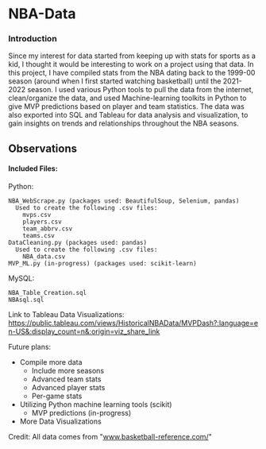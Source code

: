 # NBA-Data

### Introduction 
Since my interest for data started from keeping up with stats for sports as a kid, I thought it would be interesting to work on a project using that data. In this project, I have compiled stats from the NBA dating back to the 1999-00 season (around when I first started watching basketball) until the 2021-2022 season. I used various Python tools to pull the data from the internet, clean/organize the data, and used Machine-learning toolkits in Python to give MVP predictions based on player and team statistics. The data was also exported into SQL and Tableau for data analysis and visualization, to gain insights on trends and relationships throughout the NBA seasons.

## Observations



#### Included Files:

  Python:
  
    NBA_WebScrape.py (packages used: BeautifulSoup, Selenium, pandas)
      Used to create the following .csv files:
        mvps.csv
        players.csv
        team_abbrv.csv
        teams.csv
    DataCleaning.py (packages used: pandas)
      Used to create the following .csv files:
        NBA_data.csv
    MVP_ML.py (in-progress) (packages used: scikit-learn)
  
  MySQL:
  
    NBA_Table_Creation.sql
    NBAsql.sql

Link to Tableau Data Visualizations:
  https://public.tableau.com/views/HistoricalNBAData/MVPDash?:language=en-US&:display_count=n&:origin=viz_share_link

Future plans:
  - Compile more data
      - Include more seasons
      - Advanced team stats
      - Advanced player stats
      - Per-game stats
  - Utilizing Python machine learning tools (scikit)
      - MVP predictions (in-progress)
  - More Data Visualizations
  
  Credit: All data comes from "www.basketball-reference.com/"
